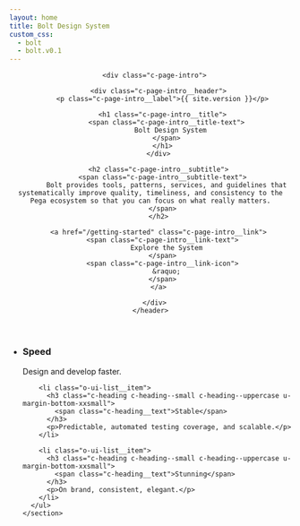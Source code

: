 ```yaml
---
layout: home
title: Bolt Design System
custom_css:
  - bolt
  - bolt.v0.1
---
```

<div class="o-grid o-grid--center o-grid--large o-grid--middle">
  <div class="o-grid__item u-width-1/1 u-width-8/12@medium">
    <header role="banner">

      <div class="c-page-intro">

        <div class="c-page-intro__header">
          <p class="c-page-intro__label">{{ site.version }}</p>

          <h1 class="c-page-intro__title">
            <span class="c-page-intro__title-text">
              Bolt Design System
            </span>
          </h1>
        </div>

        <h2 class="c-page-intro__subtitle">
          <span class="c-page-intro__subtitle-text">
            Bolt provides tools, patterns, services, and guidelines that systematically improve quality, timeliness, and consistency to the Pega ecosystem so that you can focus on what really matters.
          </span>
        </h2>

        <a href="/getting-started" class="c-page-intro__link">
          <span class="c-page-intro__link-text">
            Explore the System
          </span>
          <span class="c-page-intro__link-icon">
            &raquo;
          </span>
        </a>

      </div>
    </header>

  </div>


  <div class="o-grid__item u-width-1/1 u-width-4/12@medium">
    <section role="region">
      <ul class="o-ui-list o-ui-list--borderless">
        <li class="o-ui-list__item">
          <h3 class="c-heading c-heading--small c-heading--uppercase u-margin-bottom-xxsmall">
            <span class="c-heading__text">
              Speed
            </span>
          </h3>
          <p>Design and develop faster.</p>
        </li>

        <li class="o-ui-list__item">
          <h3 class="c-heading c-heading--small c-heading--uppercase u-margin-bottom-xxsmall">
            <span class="c-heading__text">Stable</span>
          </h3>
          <p>Predictable, automated testing coverage, and scalable.</p>
        </li>

        <li class="o-ui-list__item">
          <h3 class="c-heading c-heading--small c-heading--uppercase u-margin-bottom-xxsmall">
            <span class="c-heading__text">Stunning</span>
          </h3>
          <p>On brand, consistent, elegant.</p>
        </li>
      </ul>
    </section>
  </div>
</div>
